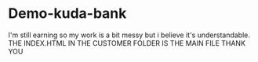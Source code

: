 # Demo-kuda-bank
I'm still earning so my work is a bit messy but i believe it's understandable.
THE INDEX.HTML IN THE CUSTOMER FOLDER IS THE MAIN FILE
THANK YOU
